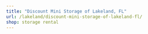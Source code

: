 ```yaml
---
title: "Discount Mini Storage of Lakeland, FL"
url: /lakeland/discount-mini-storage-of-lakeland-fl/
shop: storage rental
---
```

